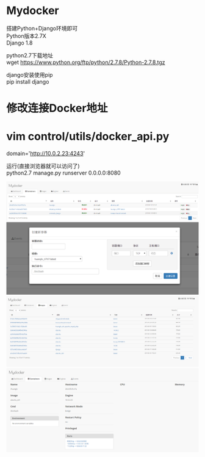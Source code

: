 # Mydocker
搭建Python+Django环境即可<br />
Python版本2.7X <br />
Django 1.8 <br />

python2.7下载地址 <br />
wget https://www.python.org/ftp/python/2.7.8/Python-2.7.8.tgz <br />

django安装使用pip <br />
pip install django <br />

# 修改连接Docker地址 <br />
# vim control/utils/docker_api.py <br />
domain='http://10.0.2.23:4243' <br />

运行(直接浏览器就可以访问了) <br />
python2.7 manage.py runserver 0.0.0.0:8080 <br />

![Aaron Swartz](https://github.com/davidchenlj/Mydocker/raw/master/img/1.png)
![Aaron Swartz](https://github.com/davidchenlj/Mydocker/raw/master/img/2.png)
![Aaron Swartz](https://github.com/davidchenlj/Mydocker/raw/master/img/3.png)
![Aaron Swartz](https://github.com/davidchenlj/Mydocker/raw/master/img/4.png)


